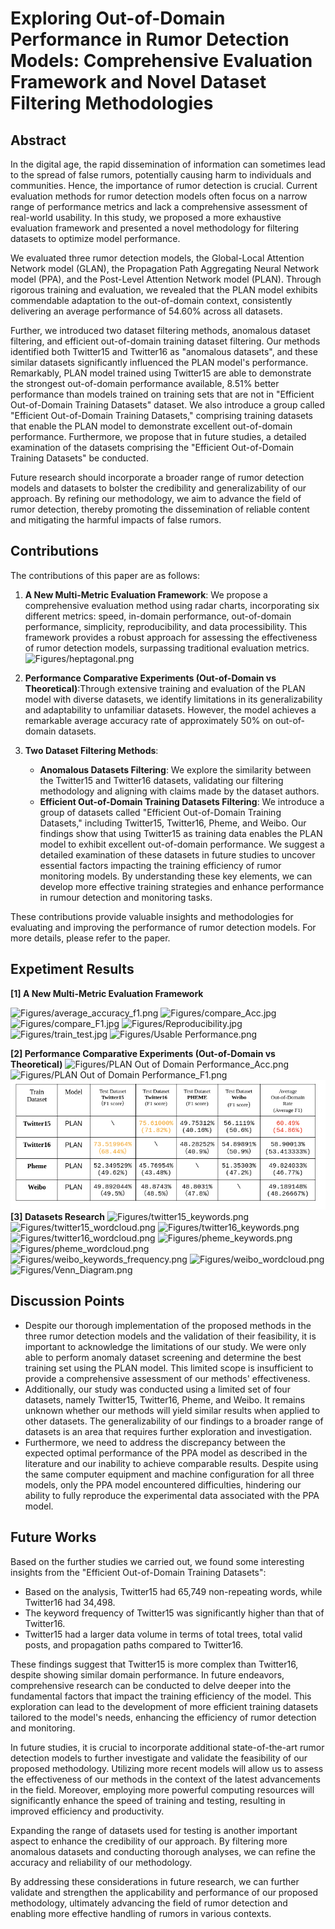 # Exploring Out-of-Domain Performance in Rumor Detection Models: Comprehensive Evaluation Framework and Novel Dataset Filtering Methodologies

## Abstract
In the digital age, the rapid dissemination of information can sometimes lead to the spread of false rumors, potentially causing harm to individuals and communities. Hence, the importance of rumor detection is crucial. Current evaluation methods for rumor detection models often focus on a narrow range of performance metrics and lack a comprehensive assessment of real-world usability. In this study, we proposed a more exhaustive evaluation framework and presented a novel methodology for filtering datasets to optimize model performance.

We evaluated three rumor detection models, the Global-Local Attention Network model (GLAN), the Propagation Path Aggregating Neural Network model (PPA), and the Post-Level Attention Network model (PLAN). Through rigorous training and evaluation, we revealed that the PLAN model exhibits commendable adaptation to the out-of-domain context, consistently delivering an average performance of  54.60\% across all datasets.

Further, we introduced two dataset filtering methods, anomalous dataset filtering, and efficient out-of-domain training dataset filtering. Our methods identified both Twitter15 and Twitter16 as "anomalous datasets", and these similar datasets significantly influenced the PLAN model's performance. Remarkably, PLAN model trained using Twitter15 are able to demonstrate the strongest out-of-domain performance available, 8.51\% better performance than models trained on training sets that are not in "Efficient Out-of-Domain Training Datasets" dataset. We also introduce a group called "Efficient Out-of-Domain Training Datasets," comprising training datasets that enable the PLAN model to demonstrate excellent out-of-domain performance. Furthermore, we propose that in future studies, a detailed examination of the datasets comprising the "Efficient Out-of-Domain Training Datasets" be conducted. 

Future research should incorporate a broader range of rumor detection models and datasets to bolster the credibility and generalizability of our approach. By refining our methodology, we aim to advance the field of rumor detection, thereby promoting the dissemination of reliable content and mitigating the harmful impacts of false rumors.

## Contributions

The contributions of this paper are as follows:

1. **A New Multi-Metric Evaluation Framework**: We propose a comprehensive evaluation method using radar charts, incorporating six different metrics: speed, in-domain performance, out-of-domain performance, simplicity, reproducibility, and data processibility. This framework provides a robust approach for assessing the effectiveness of rumor detection models, surpassing traditional evaluation metrics.
![Figures/heptagonal.png](..%2F..%2Frumor%2FEssay%20Graph%2Fheptagonal.png)
2. **Performance Comparative Experiments (Out-of-Domain vs Theoretical)**:Through extensive training and evaluation of the PLAN model with diverse datasets, we identify limitations in its generalizability and adaptability to unfamiliar datasets. However, the model achieves a remarkable average accuracy rate of approximately 50% on out-of-domain datasets.

3. **Two Dataset Filtering Methods**:
   - **Anomalous Datasets Filtering**: We explore the similarity between the Twitter15 and Twitter16 datasets, validating our filtering methodology and aligning with claims made by the dataset authors.
   - **Efficient Out-of-Domain Training Datasets Filtering**: We introduce a group of datasets called "Efficient Out-of-Domain Training Datasets," including Twitter15, Twitter16, Pheme, and Weibo. Our findings show that using Twitter15 as training data enables the PLAN model to exhibit excellent out-of-domain performance. We suggest a detailed examination of these datasets in future studies to uncover essential factors impacting the training efficiency of rumor monitoring models. By understanding these key elements, we can develop more effective training strategies and enhance performance in rumour detection and monitoring tasks.

These contributions provide valuable insights and methodologies for evaluating and improving the performance of rumor detection models. For more details, please refer to the paper.

## Expetiment Results
**[1] A New Multi-Metric Evaluation Framework**

![Figures/average_accuracy_f1.png](..%2F..%2Frumor%2FEssay%20Graph%2Faverage_accuracy_f1.png)
![Figures/compare_Acc.jpg](..%2F..%2Frumor%2FEssay%20Graph%2Fcompare_Acc.jpg)
![Figures/compare_F1.jpg](..%2F..%2Frumor%2FEssay%20Graph%2Fcompare_F1.jpg)
![Figures/Reproducibility.jpg](..%2F..%2Frumor%2FEssay%20Graph%2FReproducibility.jpg)
![Figures/train_test.jpg](..%2F..%2Frumor%2FEssay%20Graph%2Ftrain_test.jpg)
![Figures/Usable Performance.png](..%2F..%2Frumor%2FEssay%20Graph%2FUsable%20Performance.png)

**[2] Performance Comparative Experiments (Out-of-Domain vs Theoretical)**
![Figures/PLAN Out of Domain Performance_Acc.png](..%2F..%2Frumor%2FEssay%20Graph%2FPLAN%20Out%20of%20Domain%20Performance_Acc.png)
![Figures/PLAN Out of Domain Performance_F1.png](..%2F..%2Frumor%2FEssay%20Graph%2FPLAN%20Out%20of%20Domain%20Performance_F1.png)
![Figures/PLAN-out-of-domain.png](Figures/PLAN-out-of-domain.png)
**[3] Datasets Research**
![Figures/twitter15_keywords.png](..%2F..%2Frumor%2FEssay%20Graph%2Ftwitter15_keywords.png)
![Figures/twitter15_wordcloud.png](..%2F..%2Frumor%2FEssay%20Graph%2Ftwitter15_wordcloud.png)
![Figures/twitter16_keywords.png](..%2F..%2Frumor%2FEssay%20Graph%2Ftwitter16_keywords.png)
![Figures/twitter16_wordcloud.png](..%2F..%2Frumor%2FEssay%20Graph%2Ftwitter16_wordcloud.png)
![Figures/pheme_keywords.png](..%2F..%2Frumor%2FEssay%20Graph%2Fpheme_keywords.png)
![Figures/pheme_wordcloud.png](..%2F..%2Frumor%2FEssay%20Graph%2Fpheme_wordcloud.png)
![Figures/weibo_keywords_frequency.png](..%2F..%2Frumor%2FEssay%20Graph%2Fweibo_keywords_frequency.png)
![Figures/weibo_wordcloud.png](..%2F..%2Frumor%2FEssay%20Graph%2Fweibo_wordcloud.png)
![Figures/Venn_Diagram.png](..%2F..%2Frumor%2FEssay%20Graph%2FVenn_Diagram.png)

## Discussion Points
- Despite our thorough implementation of the proposed methods in the three rumor detection models and the validation of their feasibility, it is important to acknowledge the limitations of our study. We were only able to perform anomaly dataset screening and determine the best training set using the PLAN model. This limited scope is insufficient to provide a comprehensive assessment of our methods' effectiveness.
- Additionally, our study was conducted using a limited set of four datasets, namely Twitter15, Twitter16, Pheme, and Weibo. It remains unknown whether our methods will yield similar results when applied to other datasets. The generalizability of our findings to a broader range of datasets is an area that requires further exploration and investigation.
- Furthermore, we need to address the discrepancy between the expected optimal performance of the PPA model as described in the literature and our inability to achieve comparable results. Despite using the same computer equipment and machine configuration for all three models, only the PPA model encountered difficulties, hindering our ability to fully reproduce the experimental data associated with the PPA model.

## Future Works
Based on the further studies we carried out, we found some interesting insights from the "Efficient Out-of-Domain Training Datasets":
- Based on the analysis, Twitter15 had 65,749 non-repeating words, while Twitter16 had 34,498.
- The keyword frequency of Twitter15 was significantly higher than that of Twitter16.
- Twitter15 had a larger data volume in terms of total trees, total valid posts, and propagation paths compared to Twitter16.

These findings suggest that Twitter15 is more complex than Twitter16, despite showing similar domain performance. In future endeavors, comprehensive research can be conducted to delve deeper into the fundamental factors that impact the training efficiency of the model. This exploration can lead to the development of more efficient training datasets tailored to the model's needs, enhancing the efficiency of rumor detection and monitoring.

In future studies, it is crucial to incorporate additional state-of-the-art rumor detection models to further investigate and validate the feasibility of our proposed methodology. Utilizing more recent models will allow us to assess the effectiveness of our methods in the context of the latest advancements in the field. Moreover, employing more powerful computing resources will significantly enhance the speed of training and testing, resulting in improved efficiency and productivity.

Expanding the range of datasets used for testing is another important aspect to enhance the credibility of our approach. By filtering more anomalous datasets and conducting thorough analyses, we can refine the accuracy and reliability of our methodology.

By addressing these considerations in future research, we can further validate and strengthen the applicability and performance of our proposed methodology, ultimately advancing the field of rumor detection and enabling more effective handling of rumors in various contexts.

